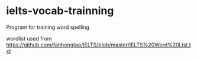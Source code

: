 # ielts-vocab-trainning
Program for training word spelling

wordlist used from
https://github.com/fanhongtao/IELTS/blob/master/IELTS%20Word%20List.txt
